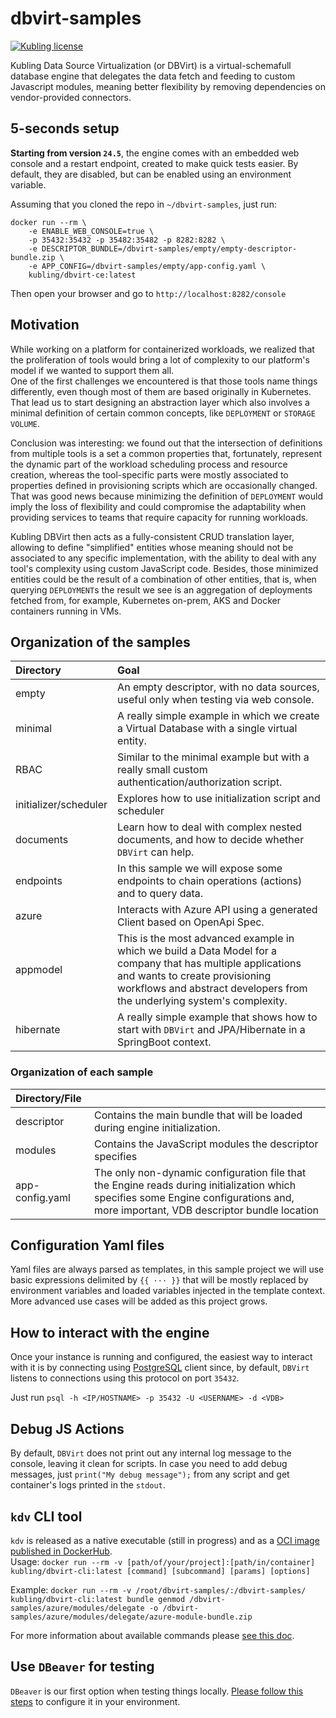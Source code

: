 # dbvirt-samples

[![Kubling license](https://img.shields.io/badge/license-Apache%202.0-blue.svg?style=flat-square)](LICENSE)

Kubling Data Source Virtualization (or DBVirt) is a virtual-schemafull database engine that delegates the data fetch 
and feeding to custom Javascript modules, meaning better flexibility by removing dependencies on vendor-provided connectors.

## 5-seconds setup
**Starting from version `24.5`**, the engine comes with an embedded web console and a restart endpoint, created to make quick tests easier.
By default, they are disabled, but can be enabled using an environment variable.

Assuming that you cloned the repo in `~/dbvirt-samples`, just run:
```
docker run --rm \ 
    -e ENABLE_WEB_CONSOLE=true \ 
    -p 35432:35432 -p 35482:35482 -p 8282:8282 \
    -e DESCRIPTOR_BUNDLE=/dbvirt-samples/empty/empty-descriptor-bundle.zip \
    -e APP_CONFIG=/dbvirt-samples/empty/app-config.yaml \ 
    kubling/dbvirt-ce:latest
```

Then open your browser and go to `http://localhost:8282/console`

## Motivation
While working on a platform for containerized workloads, we realized that the proliferation of tools would bring a lot of complexity to our platform's model
if we wanted to support them all.
<br/>
One of the first challenges we encountered is that those tools name things differently, even though most of them are based originally in Kubernetes.
That lead us to start designing an abstraction layer which also involves a minimal definition of certain common concepts, like `DEPLOYMENT` or `STORAGE VOLUME`.


Conclusion was interesting: we found out that the intersection of definitions from multiple tools is a set a common properties that, fortunately, represent
the dynamic part of the workload scheduling process and resource creation, whereas the tool-specific parts were mostly associated to properties defined in provisioning scripts
which are occasionally changed.
<br/>
That was good news because minimizing the definition of `DEPLOYMENT` would imply the loss of flexibility and could compromise the adaptability when providing services
to teams that require capacity for running workloads.

Kubling DBVirt then acts as a fully-consistent CRUD translation layer, allowing to define "simplified" entities whose meaning should not be associated to any specific implementation, with the
ability to deal with any tool's complexity using custom JavaScript code.
Besides, those minimized entities could be the result of a combination of other entities, that is, when querying `DEPLOYMENT`s the result we see is an aggregation of deployments
fetched from, for example, Kubernetes on-prem, AKS and Docker containers running in VMs.


## Organization of the samples
| Directory             | Goal                                                                                                                                                                                                                      |
|:----------------------|:--------------------------------------------------------------------------------------------------------------------------------------------------------------------------------------------------------------------------|
| empty                 | An empty descriptor, with no data sources, useful only when testing via web console.                                                                                                                                      |
| minimal               | A really simple example in which we create a Virtual Database with a single virtual entity.                                                                                                                               |
| RBAC                  | Similar to the minimal example but with a really small custom authentication/authorization script.                                                                                                                        |
| initializer/scheduler | Explores how to use initialization script and scheduler                                                                                                                                                                   |
| documents             | Learn how to deal with complex nested documents, and how to decide whether `DBVirt` can help.                                                                                                                             |
| endpoints             | In this sample we will expose some endpoints to chain operations (actions) and to query data.                                                                                                                             |
| azure                 | Interacts with Azure API using a generated Client based on OpenApi Spec.                                                                                                                                                  |
| appmodel              | This is the most advanced example in which we build a Data Model for a company that has multiple applications and wants to create provisioning workflows and abstract developers from the underlying system's complexity. |
| hibernate             | A really simple example that shows how to start with `DBVirt` and JPA/Hibernate in a SpringBoot context.                                                                                                                  |

### Organization of each sample
| Directory/File  |                                                                                                                                                                                     |
|:----------------|:------------------------------------------------------------------------------------------------------------------------------------------------------------------------------------|
| descriptor      | Contains the main bundle that will be loaded during engine initialization.                                                                                                          |
| modules         | Contains the JavaScript modules the descriptor specifies                                                                                                                            |
| app-config.yaml | The only non-dynamic configuration file that the Engine reads during initialization which specifies some Engine configurations and, more important, VDB descriptor bundle location  |

## Configuration Yaml files
Yaml files are always parsed as templates, in this sample project we will use basic expressions delimited by `{{ ··· }}` that will be mostly replaced by environment variables and loaded variables injected in the template context.
More advanced use cases will be added as this project grows.

## How to interact with the engine
Once your instance is running and configured, the easiest way to interact with it is by connecting using [PostgreSQL](https://www.postgresql.org/docs/current/protocol-message-formats.html)
client since, by default, `DBVirt` listens to connections using this protocol on port `35432`.

Just run `psql -h <IP/HOSTNAME> -p 35432 -U <USERNAME> -d <VDB>`

## Debug JS Actions
By default, `DBVirt` does not print out any internal log message to the console, leaving it clean for scripts.
In case you need to add debug messages, just `print("My debug message");` from any script and get container's logs printed in the `stdout`.

## `kdv` CLI tool
`kdv` is released as a native executable (still in progress) and as a [OCI image published in DockerHub](https://hub.docker.com/r/kubling/dbvirt-cli/tags).<br>
Usage:
`docker run --rm -v [path/of/your/project]:[path/in/container] kubling/dbvirt-cli:latest [command] [subcommand] [params] [options]`

Example:
`docker run --rm -v /root/dbvirt-samples/:/dbvirt-samples/ kubling/dbvirt-cli:latest bundle genmod /dbvirt-samples/azure/modules/delegate -o /dbvirt-samples/azure/modules/delegate/azure-module-bundle.zip`

For more information about available commands please [see this doc](docs/KDV.MD).

## Use `DBeaver` for testing
`DBeaver` is our first option when testing things locally. [Please follow this steps](docs/DBeaver.md) to configure it in your environment.